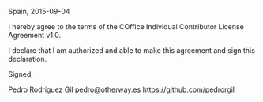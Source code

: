 Spain, 2015-09-04

I hereby agree to the terms of the COffice Individual Contributor License Agreement v1.0.

I declare that I am authorized and able to make this agreement and sign this declaration.

Signed,

Pedro Rodriguez Gil pedro@otherway.es https://github.com/pedrorgil

